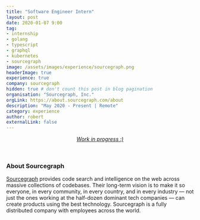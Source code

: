 ```yaml
---
title: "Software Engineer Intern"
layout: post
date: 2020-01-07 9:00
tag:
- internship
- golang
- typescript
- graphql
- kubernetes
- sourcegraph
image: /assets/images/experience/sourcegraph.png
headerImage: true
experience: true
company: sourcegraph
hidden: true # don't count this post in blog pagination
organisation: "Sourcegraph, Inc."
orgLink: https://about.sourcegraph.com/about
description: "May 2020 - Present | Remote"
category: experience
author: robert
externalLink: false
---
```


<p align="center">
    <i><a href="https://github.com/search?p=1&q=org%3Asourcegraph+author%3Abobheadxi+is%3Amerged&type=Issues">Work in progress :)</a></i>
</p>

<br />

### About Sourcegraph

[Sourcegraph](https://about.sourcegraph.com/about) provides code search and intelligence on the web
across massive collections of codebases. Their long-term vision is to make it so everyone, in every
community, in every country, and in every industry — not just the ones working at the half-dozen
dominant tech companies — can create products using the best technology. Sourcegraph is a fully
distributed company with employees across the world.
